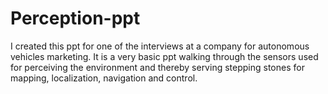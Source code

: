 # Perception-ppt

I created this ppt for one of the interviews at a company for autonomous vehicles marketing. It is a very basic ppt walking through the sensors used for perceiving the environment and thereby serving stepping stones for mapping, localization, navigation and control.
